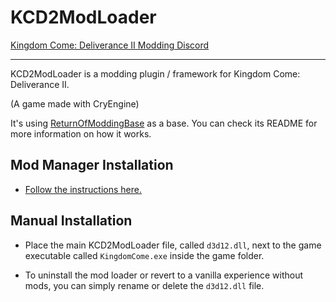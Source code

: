 # KCD2ModLoader

[Kingdom Come: Deliverance II Modding Discord](https://discord.gg/VjS57cszMq)

---

KCD2ModLoader is a modding plugin / framework for Kingdom Come: Deliverance II.

(A game made with CryEngine)

It's using [ReturnOfModdingBase](https://github.com/xiaoxiao921/ReturnOfModdingBase) as a base. You can check its README for more information on how it works.

## Mod Manager Installation

- [Follow the instructions here.](https://github.com/ebkr/r2modmanPlus?tab=readme-ov-file#first-time-installing)

## Manual Installation

- Place the main KCD2ModLoader file, called `d3d12.dll`, next to the game executable called `KingdomCome.exe` inside the game folder.

- To uninstall the mod loader or revert to a vanilla experience without mods, you can simply rename or delete the `d3d12.dll` file.